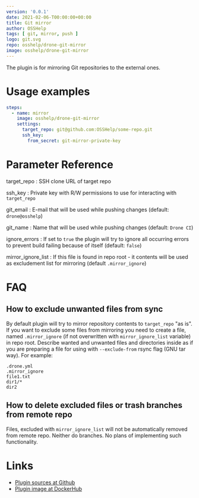 ```yaml
---
version: '0.0.1'
date: 2021-02-06-T00:00:00+00:00
title: Git mirror
author: OSSHelp
tags: [ git, mirror, push ]
logo: git.svg
repo: osshelp/drone-git-mirror
image: osshelp/drone-git-mirror
---
```


The plugin is for mirroring Git repositories to the external ones.

# Usage examples

``` yaml
steps:
  - name: mirror
    image: osshelp/drone-git-mirror
    settings:
      target_repo: git@github.com:OSSHelp/some-repo.git
      ssh_key:
        from_secret: git-mirror-private-key
```

# Parameter Reference

target_repo
: SSH clone URL of target repo

ssh_key
: Private key with R/W permissions to use for interacting with `target_repo`

git_email
: E-mail that will be used while pushing changes (default: `drone@osshelp`)

git_name
: Name that will be used while pushing changes (default: `Drone CI`)

ignore_errors
: If set to `true` the plugin will try to ignore all occurring errors to prevent build failing because of itself (default: `false`)

mirror_ignore_list
: If this file is found in repo root - it contents will be used as excludement list for mirroring (default `.mirror_ignore`)

# FAQ

## How to exclude unwanted files from sync

By default plugin will try to mirror repository contents to `target_repo` "as is". If you want to exclude some files from mirroring you need to create a file, named `.mirror_ignore` (if not overwritten with `mirror_ignore_list` variable) in repo root. Describe wanted and unwanted files and directories inside as if you are preparing a file for using with `--exclude-from` rsync flag (GNU tar way). For example:

```
.drone.yml
.mirror_ignore
file1.txt
dir1/*
dir2
```

## How to delete excluded files or trash branches from remote repo

Files, excluded with `mirror_ignore_list` will not be automatically removed from remote repo. Neither do branches. No plans of implementing such functionality.


# Links

* [Plugin sources at Github](https://github.com/OSSHelp/drone-git-mirror)
* [Plugin image at DockerHub](https://hub.docker.com/r/osshelp/drone-git-mirror)
